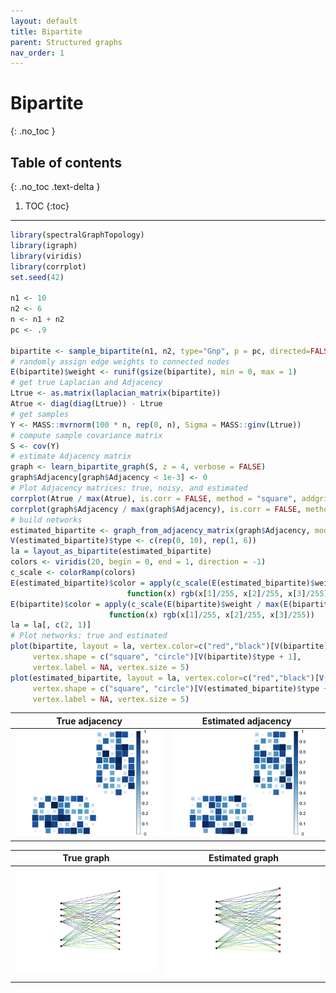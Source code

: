 ```yaml
---
layout: default
title: Bipartite
parent: Structured graphs
nav_order: 1
---
```


# Bipartite
{: .no_toc }

## Table of contents
{: .no_toc .text-delta }

1. TOC
{:toc}

---


``` r
library(spectralGraphTopology)
library(igraph)
library(viridis)
library(corrplot)
set.seed(42)

n1 <- 10
n2 <- 6
n <- n1 + n2
pc <- .9

bipartite <- sample_bipartite(n1, n2, type="Gnp", p = pc, directed=FALSE)
# randomly assign edge weights to connected nodes
E(bipartite)$weight <- runif(gsize(bipartite), min = 0, max = 1)
# get true Laplacian and Adjacency
Ltrue <- as.matrix(laplacian_matrix(bipartite))
Atrue <- diag(diag(Ltrue)) - Ltrue
# get samples
Y <- MASS::mvrnorm(100 * n, rep(0, n), Sigma = MASS::ginv(Ltrue))
# compute sample covariance matrix
S <- cov(Y)
# estimate Adjacency matrix
graph <- learn_bipartite_graph(S, z = 4, verbose = FALSE)
graph$Adjacency[graph$Adjacency < 1e-3] <- 0
# Plot Adjacency matrices: true, noisy, and estimated
corrplot(Atrue / max(Atrue), is.corr = FALSE, method = "square", addgrid.col = NA, tl.pos = "n", cl.cex = 1.25)
corrplot(graph$Adjacency / max(graph$Adjacency), is.corr = FALSE, method = "square", addgrid.col = NA, tl.pos = "n", cl.cex = 1.25)
# build networks
estimated_bipartite <- graph_from_adjacency_matrix(graph$Adjacency, mode = "undirected", weighted = TRUE)
V(estimated_bipartite)$type <- c(rep(0, 10), rep(1, 6))
la = layout_as_bipartite(estimated_bipartite)
colors <- viridis(20, begin = 0, end = 1, direction = -1)
c_scale <- colorRamp(colors)
E(estimated_bipartite)$color = apply(c_scale(E(estimated_bipartite)$weight / max(E(estimated_bipartite)$weight)), 1,
                          function(x) rgb(x[1]/255, x[2]/255, x[3]/255))
E(bipartite)$color = apply(c_scale(E(bipartite)$weight / max(E(bipartite)$weight)), 1,
                      function(x) rgb(x[1]/255, x[2]/255, x[3]/255))
la = la[, c(2, 1)]
# Plot networks: true and estimated
plot(bipartite, layout = la, vertex.color=c("red","black")[V(bipartite)$type + 1],
     vertex.shape = c("square", "circle")[V(bipartite)$type + 1],
     vertex.label = NA, vertex.size = 5)
plot(estimated_bipartite, layout = la, vertex.color=c("red","black")[V(estimated_bipartite)$type + 1],
     vertex.shape = c("square", "circle")[V(estimated_bipartite)$type + 1],
     vertex.label = NA, vertex.size = 5)
```

True adjacency             |  Estimated adjacency
:-------------------------:|:------------------------:
![](bipartite_files/figure-markdown_github/unnamed-chunk-1-1.png) | ![](bipartite_files/figure-markdown_github/unnamed-chunk-1-2.png)

True graph                 |  Estimated graph
:-------------------------:|:-------------------------:
![](bipartite_files/figure-markdown_github/unnamed-chunk-1-3.png) | ![](bipartite_files/figure-markdown_github/unnamed-chunk-1-4.png)
